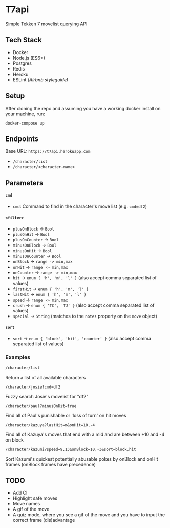 # T7api

Simple Tekken 7 movelist querying API

## Tech Stack

- Docker
- Node.js (ES6+)
- Postgres
- Redis
- Heroku
- ESLint *(Airbnb styleguide)*

## Setup

After cloning the repo and assuming you have a working docker install on your machine, run:
```
docker-compose up
```

## Endpoints

Base URL: `https://t7api.herokuapp.com`

- `/character/list`
- `/character/<character-name>`

## Parameters

#### `cmd`

- `cmd`: Command to find in the character's move list (e.g. `cmd=df2`)

#### `<filter>`

- `plusOnBlock` -> `Bool`
- `plusOnHit` -> `Bool`
- `plusOnCounter` -> `Bool`
- `minusOnBlock` -> `Bool`
- `minusOnHit` -> `Bool`
- `minusOnCounter` -> `Bool`
- `onBlock` -> `range -> min,max`
- `onHit` -> `range -> min,max`
- `onCounter` -> `range -> min,max`
- `hit` -> `enum { 'h', 'm', 'l' }` (also accept comma separated list of values)
- `firstHit` -> `enum { 'h', 'm', 'l' }`
- `lastHit` -> `enum { 'h', 'm', 'l' }`
- `speed` -> `range -> min,max`
- `crush` -> `enum { 'TC', 'TJ' }` (also accept comma separated list of values)
- `special` -> `String` (matches to the `notes` property on the `move` object)

#### `sort`

- `sort` -> `enum { 'block', 'hit', 'counter' }` (also accept comma separated list of values)

### Examples

```
/character/list
```
Return a list of all available characters

```
/character/josie?cmd=df2
```
Fuzzy search Josie's movelist for "df2"

```
/character/paul?minusOnHit=true
```
Find all of Paul's punishable or 'loss of turn' on hit moves

```
/character/kazuya?lastHit=m&onHit=10,-4
```
Find all of Kazuya's moves that end with a mid and are between +10 and -4 on block

```
/character/kazumi?speed=9,13&onBlock=10,-3&sort=block,hit
```
Sort Kazumi's quickest potentially abusable pokes by onBlock and onHit frames (onBlock frames have precedence)

## TODO

- Add CI
- Highlight safe moves
- Move names
- A gif of the move
- A quiz mode, where you see a gif of the move and you have to input the correct frame (dis)advantage

